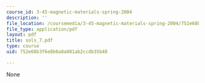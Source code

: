```yaml
---
course_id: 3-45-magnetic-materials-spring-2004
description: ''
file_location: /coursemedia/3-45-magnetic-materials-spring-2004/752e68b3f6e8b6a8a081ab2ccdb35b48_sols_7.pdf
file_type: application/pdf
layout: pdf
title: sols_7.pdf
type: course
uid: 752e68b3f6e8b6a8a081ab2ccdb35b48

---
```

None